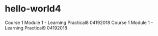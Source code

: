 # hello-world4
Course 1 Module 1 - Learning Practical8 04192018
Course 1 Module 1 - Learning Practical9 04192018
